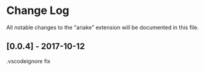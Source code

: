 # Change Log
All notable changes to the "ariake" extension will be documented in this file.

## [0.0.4] - 2017-10-12
.vscodeignore fix
